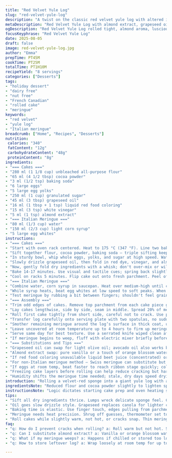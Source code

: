 ```yaml
---
title: "Red Velvet Yule Log"
slug: "red-velvet-yule-log"
description: "A twist on the classic red velvet yule log with altered ingredient amounts, swapped vanilla extract for almond, and canola oil replaced by grapeseed oil. Meringue stabilizes the roll, creating a glossy, airy finish. Adjusted timings and reordered steps to improve texture and workability. Uses sensory cues, easy substitutions, and tricks to ensure no cracks or soggy layers. Perfect for those who want a dairy and nut-free festive dessert with a sophisticated look and light lacquered meringue exterior."
metaDescription: "Red Velvet Yule Log with almond extract, grapeseed oil, and Italian meringue coat. Two thin cakes rolled side by side, glossy, no cracks, dairy free."
ogDescription: "Red Velvet Yule Log rolled tight, almond aroma, luscious Italian meringue shell, no cracks. Two sponge cakes nested for volume and glossy finish."
focusKeyphrase: "Red Velvet Yule Log"
date: 2025-08-05
draft: false
image: red-velvet-yule-log.jpg
author: "Emma"
prepTime: PT45M
cookTime: PT25M
totalTime: PT1H10M
recipeYield: "8 servings"
categories: ["Desserts"]
tags:
- "holiday dessert"
- "dairy free"
- "nut free"
- "French Canadian"
- "rolled cake"
- "meringue"
keywords:
- "red velvet"
- "yule log"
- "Italian meringue"
breadcrumb: ["Home", "Recipes", "Desserts"]
nutrition: 
 calories: "340"
 fatContent: "12g"
 carbohydrateContent: "48g"
 proteinContent: "8g"
ingredients:
- "=== Cakes ==="
- "280 ml (1 1/8 cup) unbleached all-purpose flour"
- "65 ml (4 1/2 tbsp) cocoa powder"
- "3 ml (1/2 tsp) baking soda"
- "6 large eggs"
- "5 large egg yolks"
- "250 ml (1 cup) granulated sugar"
- "45 ml (3 tbsp) grapeseed oil"
- "16 ml (1 tbsp + 1 tsp) liquid red food coloring"
- "15 ml (3 tsp) white vinegar"
- "5 ml (1 tsp) almond extract"
- "=== Italian Meringue ==="
- "80 ml (1/3 cup) water"
- "150 ml (2/3 cup) light corn syrup"
- "5 large egg whites"
instructions:
- "=== Cakes ==="
- "Start with oven rack centered. Heat to 175 °C (347 °F). Line two baking sheets with parchment paper; then grease well to avoid sticky, shredded cake skin later."
- "Sift together flour, cocoa powder, baking soda – triple sifting keeps lumps out, textures even. Set aside."
- "In sturdy bowl, whip whole eggs, yolks, and sugar at high speed. Watch closely. After 8-12 minutes, mixture should be pale, tripled, ribbon consistency when beaten falls off the whisk slowly, holds shape."
- "Slowly drizzle grapeseed oil, then fold in red dye, vinegar, and almond extract – I swapped vanilla for almond to deepen aroma without extra liquid. Mix medium speed until uniform."
- "Now, gently fold dry ingredients with a whisk; don't over-mix or will deflate. Fold just enough to see no flour streaks. Spread evenly onto sheets – spread edges thinner for uniform rising. Tap pan lightly to release air bubbles."
- "Bake 14-17 minutes. Use visual and tactile cues; spring back slightly when touched, edges pull clean from sides, top set but still soft. Insert tester toothpick; crumbs but not wet batter means ready. Don't overbake or it cracks when rolling."
- "Cool on racks 5 minutes. Flip cake out onto fresh parchment. Peel off the top paper immediately to prevent sogginess. Cover loosely with clean towel. Cool completely to touch. If cooled too long, cover lightly with damp tea towel to prevent drying."
- "=== Italian Meringue ==="
- "Combine water, corn syrup in saucepan. Heat over medium-high until candy thermometer reads 114 °C (237 °F) – watch carefully; dark amber tones signal caramelization starting; remove immediately to avoid hard crystallized syrup."
- "While syrup heats, beat egg whites at low speed to soft peaks. When syrup hits temp, pour in slow steady stream into whites while beating high speed. Keep whisking 12-18 minutes till thick, shiny, forming peaks that stand tall like stiff mountains, with no stickiness."
- "Test meringue by rubbing a bit between fingers; shouldn't feel grainy. If gritty, keep beating or start over. Use immediately as meringue deflates if left too long."
- "=== Assembly ==="
- "Trim odd edges of cakes. Remove top parchment from each cake piece gently; if stuck, moisten with water sprayed lightly, then peel."
- "Lay cakes lengthwise, side by side, seam in middle. Spread 20% of meringue evenly over each sheet, thin layer – too thick, and the log will burst when rolled."
- "Roll first cake tightly from short side, careful not to crack. Use parchment to help support the roll, moving slowly. Repeat with second cake, then nestle the second roll onto the first to create a large log."
- "Transfer log carefully onto serving plate with two spatulas, no sudden moves."
- "Smother remaining meringue around the log’s surface in thick coat, using spatula or palette knife to create bark-like ridges and texture."
- "Leave uncovered at room temperature up to 4 hours to firm up meringue. Don't refrigerate or the sugar may dissolve, meringue weeps."
- "Serve same day for best texture. Use a serrated knife wiped clean after each cut to preserve layers."
- "If meringue begins to weep, fluff with electric mixer briefly before serving."
- "=== Substitutions and Tips ==="
- "Grapeseed oil can swap for light olive oil; avocado oil also works but watch flavor neutrality."
- "Almond extract swap: pure vanilla or a touch of orange blossom water for different aromatic kick."
- "If red food coloring unavailable liquid beet juice (concentrated) or gel dye can be used; adjust quantity to avoid soggy cake."
- "For non-Italian meringue method – Swiss meringue can substitute but Italian's heat-treated syrup gives better stability for spreading and holding shape."
- "If eggs at room temp, beat faster to reach ribbon stage quickly; cold eggs slow and yield less volume."
- "Freezing cake layers before rolling can help reduce cracking but hard to beat freshness and flexibility of just-cooled sponge."
- "Humidity shifts the meringue time needed; stale, dry days speed drying out – adjust beating and storage accordingly."
introduction: "Rolling a velvet-red sponge into a giant yule log with a glossy meringue coat — tricky but rewarding. I swapped oils and upped egg yolks for extra richness and moister crumb. Baking time slight tweak; always check visually and by touch. Meringue gets sweeter and thicker with careful heating of syrup — watch thermometer or risk sticky disasters. Rolling two thin cakes side by side creates a massive log without cracking disaster. Wrapping in Italian meringue instead of buttercream adds fluff and gloss with zero dairy. Learned from past splits: cool cakes just right, peal parchment immediately, and spread meringue before rolling to avoid breaks. Works best served fresh; meringue starts to sweat after hours. Choppy, visual-first approach makes this approachable but chock full of tips to survive winter holiday rush."
ingredientsNote: "Reduced flour and cocoa powder slightly to lighten sponge without losing chocolate punch. Baking soda precisely balanced to achieve subtle lift without over-rising. Chose grapeseed oil for neutral flavor; canola was a bit heavy last time. Added almond extract for a nuanced aroma replacing vanilla to surprise guests. Colored with liquid dye; gel or natural beet juice would work but test for moisture impact. Eggs large and room temp for maximum volume in batter. Meringue syrup temp raised slightly for firmer peaks – integral to avoid collapsing during cake assembly. Used light corn syrup for sweetness and flexibility, but glucose or golden syrup alternatives possible. Keep all dry ingredients well sifted to prevent lumps, critical for delicate sponge texture. Measuring by volume with kitchen scale recommended for accuracy."
instructionsNote: "Logic dictates starting cake prep and oven heating simultaneously. Beat eggs with sugar till thick and pale; key to light sponge. Incorporate oil, acid, coloring last to avoid deflating foam. Fold dry cautiously; no overmix. Baking times flexible—observe springiness and toothpick tests over clock. Cool cakes upside down soon after baking and remove parchment swiftly to prevent sogginess; top parchment acts like a steam trap. Meringue making precise: syrup must reach ideal temp and be poured gradually while whites whipped for stable peaks. Longer whisking yields a glossy, sturdy mixture that pipes and spreads like frosting. Assembly reversed from original; meringue layer thin under cake first, then rolled for minimal cracking. Two cake strips side-by-side form larger log. Coat generously with meringue hive texture with spatula tools. Avoid refrigeration; keep room temp for meringue integrity but cover loosely only after set. Use serrated knife wiped often for neat slices. Experience teaches—humidity kills meringue fast so timing serving is key."
tips:
- "Sift all dry ingredients thrice. Lumps wreck delicate sponge feel. Cocoa powder especially tricky – uneven mixing leads to streaks or dry spots. Folding dry mix last, gently, prevent deflating air bubbles whipped in eggs; fold just to hide flour."
- "Oil goes slow drizzle style. Grapeseed replaces canola for lighter crumb. Add oils, vinegar, and almond extract in one step to avoid multiple foldings. Almond extract stronger than vanilla so don’t overdose, impacts aroma without wetting batter much."
- "Baking time is elastic. Use finger touch, edges pulling from parchment, toothpick inserted with moist crumbs, no raw batter adherence. Underbaking = soggy, overshoot = cracking when rolling. Flip out promptly post-bake. Peel parchment immediately or surface traps steam and sogginess creeps in."
- "Meringue needs heat precision. Shrug off guesses, thermometer set to 114 °C (237 °F) for syrup. Too low = weak peaks, too high = crystallized sticky mess. Beat whites to soft peaks before pouring syrup slowly. Beat 12–18 mins post-syrup until glossy stiff peaks sit tall but not dry."
- "Roll cakes while slightly warm, not hot, or cracks snap. Thin meringue layer spread first over cake, around 20%, keeps roll flexible. Rolling two thin cakes side by side avoids giant crack risk and ups log volume. Use parchment to guide roll tight but move slow, steady. Finish with thick meringue coat textured with spatula – no fridge, room temp 4 hours to firm, else sugar dissolves and meringue sweats."
faq:
- "q: How do I prevent cracks when rolling? a: Roll warm but not hot. Spread meringue thin so it flexes. Use parchment to support roll. Two thin cakes better – side by side reduces stress. Moisture key; peel parchment quickly after baking to avoid sogginess breaking surface."
- "q: Can I substitute almond extract? a: Vanilla or orange blossom water work but alter flavor profile. Vanilla makes milder aroma; orange blossom gives floral edge but test quantity. Different extracts change wetness slightly, add carefully to avoid deflating mix."
- "q: What if my meringue weeps? a: Happens if chilled or stored too long. Keep at room temp covered loosely. If wet beads form, fluff with electric mixer briefly to restore texture. Avoid refrigeration—moisture dissolves sugar crystals causing sweat. Timing serving crucial."
- "q: How to store leftover log? a: Wrap loosely at room temp for up to 4 hours. Longer needs careful cover to avoid dry meringue crust forming. Refrigeration discouraged; cold breaks meringue texture and causes liquid seams. If stuck, brief mixer fluff before serving refreshes appearance."

---
```

